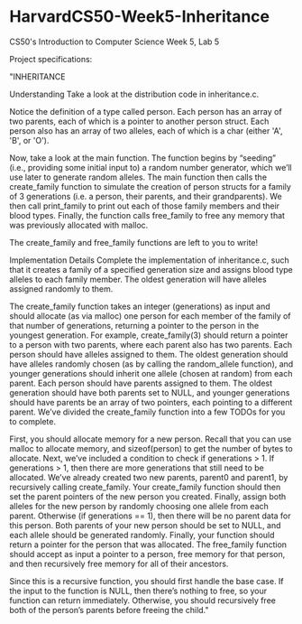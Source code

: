 # HarvardCS50-Week5-Inheritance

CS50's Introduction to Computer Science
Week 5, Lab 5

Project specifications:

"INHERITANCE

Understanding
Take a look at the distribution code in inheritance.c.

Notice the definition of a type called person. Each person has an array of two parents, each of which is a pointer to another person struct. Each person also has an array of two alleles, each of which is a char (either 'A', 'B', or 'O').

Now, take a look at the main function. The function begins by “seeding” (i.e., providing some initial input to) a random number generator, which we’ll use later to generate random alleles. The main function then calls the create_family function to simulate the creation of person structs for a family of 3 generations (i.e. a person, their parents, and their grandparents). We then call print_family to print out each of those family members and their blood types. Finally, the function calls free_family to free any memory that was previously allocated with malloc.

The create_family and free_family functions are left to you to write!

Implementation Details
Complete the implementation of inheritance.c, such that it creates a family of a specified generation size and assigns blood type alleles to each family member. The oldest generation will have alleles assigned randomly to them.

The create_family function takes an integer (generations) as input and should allocate (as via malloc) one person for each member of the family of that number of generations, returning a pointer to the person in the youngest generation.
For example, create_family(3) should return a pointer to a person with two parents, where each parent also has two parents.
Each person should have alleles assigned to them. The oldest generation should have alleles randomly chosen (as by calling the random_allele function), and younger generations should inherit one allele (chosen at random) from each parent.
Each person should have parents assigned to them. The oldest generation should have both parents set to NULL, and younger generations should have parents be an array of two pointers, each pointing to a different parent.
We’ve divided the create_family function into a few TODOs for you to complete.

First, you should allocate memory for a new person. Recall that you can use malloc to allocate memory, and sizeof(person) to get the number of bytes to allocate.
Next, we’ve included a condition to check if generations > 1.
If generations > 1, then there are more generations that still need to be allocated. We’ve already created two new parents, parent0 and parent1, by recursively calling create_family. Your create_family function should then set the parent pointers of the new person you created. Finally, assign both alleles for the new person by randomly choosing one allele from each parent.
Otherwise (if generations == 1), then there will be no parent data for this person. Both parents of your new person should be set to NULL, and each allele should be generated randomly.
Finally, your function should return a pointer for the person that was allocated.
The free_family function should accept as input a pointer to a person, free memory for that person, and then recursively free memory for all of their ancestors.

Since this is a recursive function, you should first handle the base case. If the input to the function is NULL, then there’s nothing to free, so your function can return immediately.
Otherwise, you should recursively free both of the person’s parents before freeing the child."
